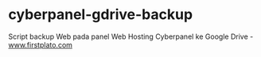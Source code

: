 # cyberpanel-gdrive-backup
Script backup Web pada panel Web Hosting Cyberpanel ke Google Drive - www.firstplato.com
